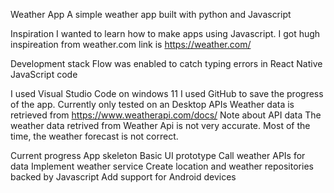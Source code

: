 Weather App
A simple weather app built with python and Javascript

Inspiration
I wanted to learn how to make apps using Javascript.  I got hugh inspireation from weather.com link is https://weather.com/


Development stack
Flow was enabled to catch typing errors in React Native JavaScript code

I used  Visual Studio Code on windows 11
I used GitHub to save the progress of the app.
Currently only tested on an Desktop
APIs
Weather data is retrieved from https://www.weatherapi.com/docs/
Note about API data
The weather data retrived from Weather Api is not very accurate. Most of the time, the weather forecast is not correct.


Current progress
 App skeleton
 Basic UI prototype
 Call weather APIs for data
 Implement weather service
 Create location and weather repositories backed by Javascript
 Add support for Android devices
